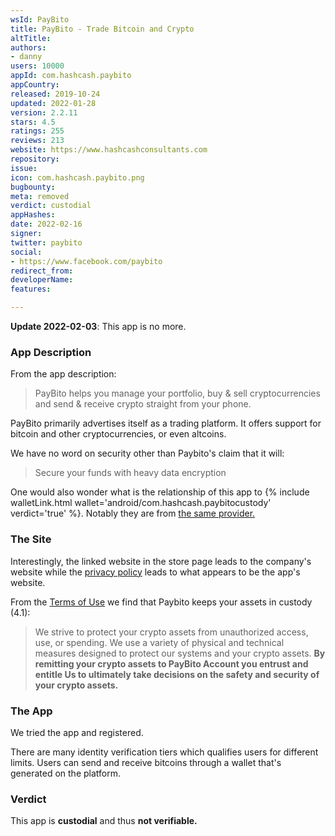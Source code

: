 ```yaml
---
wsId: PayBito
title: PayBito - Trade Bitcoin and Crypto
altTitle: 
authors:
- danny
users: 10000
appId: com.hashcash.paybito
appCountry: 
released: 2019-10-24
updated: 2022-01-28
version: 2.2.11
stars: 4.5
ratings: 255
reviews: 213
website: https://www.hashcashconsultants.com
repository: 
issue: 
icon: com.hashcash.paybito.png
bugbounty: 
meta: removed
verdict: custodial
appHashes: 
date: 2022-02-16
signer: 
twitter: paybito
social:
- https://www.facebook.com/paybito
redirect_from: 
developerName: 
features: 

---
```


**Update 2022-02-03**: This app is no more.

### App Description
From the app description: 

> PayBito helps you manage your portfolio, buy & sell cryptocurrencies and send & receive crypto straight from your phone.

PayBito primarily advertises itself as a trading platform. It offers support for bitcoin and other cryptocurrencies, or even altcoins.

We have no word on security other than Paybito's claim that it will:

> Secure your funds with heavy data encryption 

One would also wonder what is the relationship of this app to {% include walletLink.html wallet='android/com.hashcash.paybitocustody' verdict='true' %}. Notably they are from [the same provider.](https://play.google.com/store/apps/developer?id=Hashcash+Consultants+LLC)

### The Site
Interestingly, the linked website in the store page leads to the company's website while the [privacy policy](https://www.paybito.com/privacy-policy/) leads to what appears to be the app's website.


From the [Terms of Use](https://www.paybito.com/terms-of-use/) we find that Paybito keeps your assets in custody (4.1):

> We strive to protect your crypto assets from unauthorized access, use, or spending. We use a variety of physical and technical measures designed to protect our systems and your crypto assets. **By remitting your crypto assets to PayBito Account you entrust and entitle Us to ultimately take decisions on the safety and security of your crypto assets.**

### The App
We tried the app and registered.

There are many identity verification tiers which qualifies users for different limits. Users can send and receive bitcoins through a wallet that's generated on the platform.

### Verdict
This app is **custodial** and thus **not verifiable.**
